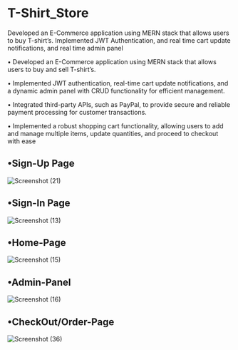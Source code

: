 # T-Shirt_Store
Developed an E-Commerce application using MERN stack that allows users to buy T-shirt’s. Implemented JWT Authentication, and real time cart update notifications, and real time admin panel

• Developed an E-Commerce application using MERN stack that allows users to buy and sell T-shirt’s.

• Implemented JWT authentication, real-time cart update notifications, and a dynamic admin panel with CRUD
functionality for efficient management.

• Integrated third-party APIs, such as PayPal, to provide secure and reliable payment processing for customer
transactions.

• Implemented a robust shopping cart functionality, allowing users to add and manage multiple items, update
quantities, and proceed to checkout with ease

## •Sign-Up Page
![Screenshot (21)](https://user-images.githubusercontent.com/59407093/179674744-c10d115f-42f0-47eb-a2ee-82576f80a366.png)

## •Sign-In Page
![Screenshot (13)](https://user-images.githubusercontent.com/59407093/179674784-334b4b64-2fd3-4b6e-a55a-248a6256afd6.png)

## •Home-Page
![Screenshot (15)](https://user-images.githubusercontent.com/59407093/179674851-202df5fe-1021-40fe-a67b-f530df83ead3.png)


## •Admin-Panel
![Screenshot (16)](https://user-images.githubusercontent.com/59407093/179674884-0b0a9ba8-c937-4935-b5f8-760c9123891f.png)


## •CheckOut/Order-Page
![Screenshot (36)](https://user-images.githubusercontent.com/59407093/179674938-97351bad-8c1f-41bc-832e-f5c4fbd20a66.png)
